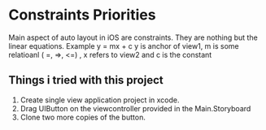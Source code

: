 
# Constraints Priorities

Main aspect of auto layout in iOS are constraints. They are nothing but the linear equations. Example
y = mx + c
y is anchor of view1, m is some relatioanl ( =, =>, <=) , x refers to view2 and c is the constant

## Things i tried with this project

1. Create single view application project in xcode.
2. Drag UIButton on the viewcontroller provided in the Main.Storyboard
3. Clone two more copies of the button. 
